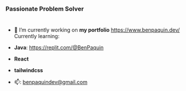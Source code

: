 #
### Passionate Problem Solver
#
- 🔭 I’m currently working on **my portfolio** https://www.benpaquin.dev/
 Currently learning: 
- **Java**: https://replit.com/@BenPaquin
- **React** 
- **tailwindcss**


- 📫: benpaquindev@gmail.com
#
